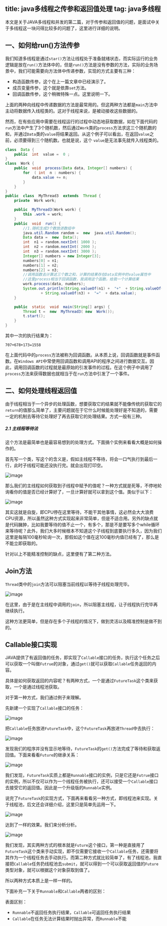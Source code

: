 title: java多线程之传参和返回值处理
tag: java多线程
---

本文是关于JAVA多线程和并发的第二篇，对于传参和返回值的问题，是面试中关于多线程这一块问得比较多的问题了，这里进行详细的说明。

<!--more-->

## 一、如何给run()方法传参

我们知道多线程是通过`star()`方法让线程处于准备就绪状态，而实际运行的业务逻辑是放在`run()`方法体中的，但是`run()`方法是没有参数的方法，实际的业务场景中，我们可能需要向方法体中传递参数，实现的方式主要有三种：

- 构造函数传参，这个在上一篇文章中已经演示了。
- 成员变量传参，这个就是依靠`set`方法。
- 回调函数传参，这个稍微特殊一点。这里说明一下。

上面的两种向线程中传递数据的方法是最常用的。但这两种方法都是`main`方法中主动将数据传入线程类的。这对于线程来说，是被动接收这些数据的。

然而，在有些应用中需要在线程运行的过程中动态地获取数据，如在下面代码的`run`方法中产生了3个随机数，然后通过`Work`类的`process`方法求这三个随机数的和，并通过`Data`类的`value`将结果返回。从这个例子可以看出，在返回`value`之前，必须要得到三个随机数。也就是说，这个 `value`是无法事先就传入线程类的。

```java
class  Data {
    public  int  value =  0 ;
}
class  Work {
    public  void  process(Data data, Integer[] numbers) {
        for  ( int  n : numbers) {
            data.value += n;
        }
    }
}
public  class  MyThread3  extends  Thread {
    private  Work work;

    public  MyThread3(Work work) {
        this .work = work;
    }
    public  void  run() {
        //1.随机生成3个数放进数组中
        java.util.Random random =  new  java.util.Random();
        Data data =  new  Data();
        int  n1 = random.nextInt( 1000 );
        int  n2 = random.nextInt( 2000 );
        int  n3 = random.nextInt( 3000 );
        Integer[] numbers = new Integer[3];
        numbers[0] = n1;
        numbers[1] = n2;
        numbers[2] = n3;
        //调用函数去计算这三个数之和，计算的结果存在Data实例中的value属性中
        //这里process相当于回调函数，我调用这个函数，给我一个计算结果
        work.process(data, numbers);    
        System.out.println(String.valueOf(n1) +  "+"  + String.valueOf(n2) +  "+"
                + String.valueOf(n3) +  "="  + data.value);
    }

    public  static  void  main(String[] args) {
        Thread t =  new  MyThread3( new  Work());
        t.start();
    }
}
```

其中一次的执行结果为：

```
707+678+173=1558
```

在上面代码中的`process`方法被称为回调函数。从本质上说，回调函数就是事件函数。在`Windows API`中常使用回调函数和调用API的程序之间进行数据交互。因此，调用回调函数的过程就是最原始的引发事件的过程。在这个例子中调用了`process`方法来获得数据也就相当于在`run`方法中引发了一个事件。  

## 二、如何处理线程返回值

由于线程相当于一个异步的处理函数，想要获取它的结果就不能像传统的获取它的`return`的值那么简单了，主要问题就在于它什么时候能处理好是不知道的，需要一定的机制去等待它处理好了再去获取它的处理结果。方式一般有三种。

##### 2.1 主线程等待法

这个方法是最简单也是最容易想到的处理方式。下面搞个实例来看看大概是如何操作的。

首先写一个类，写这个的含义是，假如主线程不等待，将会一口气执行到最后一行，此时子线程可能还没执行完。就会出现打印空。

![image](http://bloghello.oursnail.cn/thread2-1.jpg)

那么我们的主线程如何获取到子线程中赋予的值呢？一种方式就是死等，不停地轮询看你的值是否已经计算好了，一旦计算好就可以拿到这个值。类似于以下：

![image](http://bloghello.oursnail.cn/thread2-2.jpg)

其实这就是自旋，即CPU停在这里等待，不能干其他事情，这必然会大大浪费CPU资源，所以虽然这种方式实现起来非常简单，但是不适合用。另外的缺点就是代码臃肿，比如我要等待的值不止一个，有多个，那是不是要写多个while循环来等待呢？此外，我们大多时候根本不知道这个子线程到底要执行多久，因为我们这里是每隔100毫秒轮询一次，那假如这个值在这100毫秒内值已经有了，那么是不能立即获取的。

针对以上不能精准控制的缺点，这里便有了第二种方法。

## Join方法

`Thread`类中的`join`方法可以阻塞当前线程以等待子线程处理完毕。

![image](http://bloghello.oursnail.cn/thread2-3.jpg)

在这里，由于是在主线程中调用的`join`，所以阻塞主线程，让子线程执行完毕再继续执行。

这种方法更简单，但是存在多个子线程的情况下，做到灵活以及精准控制是做不到的。

## Callable接口实现

JAVA提供了有返回值的任务，即实现了`Callable`接口的任务，执行这个任务之后可以获取一个叫做`Futrue`的对象，通过`get()`就可以获取`Callable`任务返回的内容。

具体是如何获取返回的内容呢？有两种方式，一个是通过`FutureTask`这个类来获取，一个是通过线程池获取。

对于第一种方式，我们通过例子来理解。

先新建一个实现了`Callable`接口的任务：

![image](http://bloghello.oursnail.cn/thread2-5.jpg)

把`Callable`任务放进`FutureTask`中，这个`FutureTask`再放进`Thread`中去执行：

![image](http://bloghello.oursnail.cn/thread2-4.jpg)

发现我们的程序并没有显示地等待，`FutureTask`的`get()`方法完成了等待和获取返回值。下面来看看`Future`的继承关系：

![image](http://bloghello.oursnail.cn/thread2-6.jpg)

我们发现，`FutureTask`实质上都是`Runnable`接口的实例，只是它还是`Futrue`接口的实例，所以不仅可以作为一个线程任务被执行，还可以接受一个`Callable`接口去接受它的返回值。因此是一个升级版的`Runnable`实例。

说完了`FutureTask`的实现方式，下面再来看看另一种方式，即线程池来实现。关于线程池，后文还会详细介绍，这里只是简单先运用一下。

![image](http://bloghello.oursnail.cn/thread2-7.jpg)

达到了一样的效果。我们来分析分析。

![image](http://bloghello.oursnail.cn/thread2-8.jpg)

我们发现，其实两种方式的根本就是`Future`这个接口，第一种是直接用了`FutureTask`这个类来手动实现，即不仅需要它接收一个`Callable`任务，还需要将其作为一个线程任务去手动执行。而第二种方式就比较简单了，有了线程池，我直接把`Callable`任务扔线程池去`submit`，就可以得到一个可以获取返回值的`Future`类型对象，就可以根据这个对象获取到值了。

所以两种方式本质上是一样一样的。

下面补充一下关于`Runnable`和`Callable`两者的区别：

表面区别：

- `Runnable`不返回任务执行结果，`Callable`可返回任务执行结果
- `Callable`在任务无法计算结果时抛出异常，而`Runnable`不能
